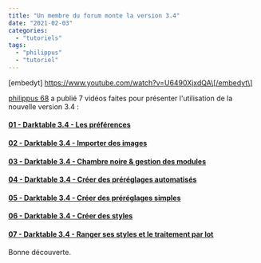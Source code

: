 ```yaml
---
title: "Un membre du forum monte la version 3.4"
date: "2021-02-03"
categories: 
  - "tutoriels"
tags: 
  - "philippus"
  - "tutoriel"
---
```


\[embedyt\] https://www.youtube.com/watch?v=U6490XjxdQA\[/embedyt\]

[philippus 68](https://www.youtube.com/channel/UCLpuK7KugtsX8nglfDi5uCA) a publié 7 vidéos faites pour présenter l'utilisation de la nouvelle version 3.4 :

#### [01 - Darktable 3.4 - Les préférences](https://www.youtube.com/watch?v=U6490XjxdQA)

#### [02 - Darktable 3.4 - Importer des images](https://www.youtube.com/watch?v=27_WL8RxQ4s&t=10s)

#### [03 - Darktable 3.4 - Chambre noire & gestion des modules](https://www.youtube.com/watch?v=FhatTK3YyOo&t=35s)

#### [04 - Darktable 3.4 - Créer des préréglages automatisés](https://www.youtube.com/watch?v=0cw70l81Vdc&t=5s)

#### [05 - Darktable 3.4 - Créer des préréglages simples](https://www.youtube.com/watch?v=XfEdy01mZCs&t=5s)

#### [06 - Darktable 3.4 - Créer des styles](https://www.youtube.com/watch?v=8n0DlOTMZ0Y&t=6s)

#### [07 - Darktable 3.4 - Ranger ses styles et le traitement par lot](https://www.youtube.com/watch?v=mdl7WdBS7qU&t=6s)

Bonne découverte.
